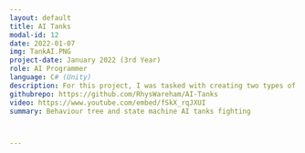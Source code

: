 ```yaml
---
layout: default
title: AI Tanks
modal-id: 12
date: 2022-01-07
img: TankAI.PNG
project-date: January 2022 (3rd Year)
role: AI Programmer
language: C# (Unity)
description: For this project, I was tasked with creating two types of AI. This was my first time programming AI, and led to new found interest in games programming for myself. The blue tank uses a behaviour tree for their AI, and actively searches for the Red, scouting their last known positions if the target manages to hide. Whereas the red tank uses a State Machine and tries to sneak up on the Blue, and is able to find cover when realising they have been spotted. 
githubrepo: https://github.com/RhysWareham/AI-Tanks
video: https://www.youtube.com/embed/fSkX_rqJXUI
summary: Behaviour tree and state machine AI tanks fighting



---
```


